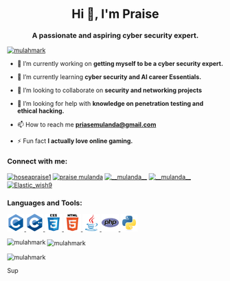 <h1 align="center">Hi 👋, I'm Praise</h1>
<h3 align="center">A passionate and aspiring cyber security expert.</h3>

<p align="left"> <a href="https://github.com/ryo-ma/github-profile-trophy"><img src="https://github-profile-trophy.vercel.app/?username=mulahmark" alt="mulahmark" /></a> </p>

- 🔭 I’m currently working on **getting myself to be a cyber security expert.**

- 🌱 I’m currently learning **cyber security and AI career Essentials.**

- 👯 I’m looking to collaborate on **security and networking projects**

- 🤝 I’m looking for help with **knowledge on penetration testing and ethical hacking.**

- 📫 How to reach me **priasemulanda@gmail.com**

- ⚡ Fun fact **I actually love online gaming.**

<h3 align="left">Connect with me:</h3>
<p align="left">
<a href="https://twitter.com/hoseapraise1" target="blank"><img align="center" src="https://raw.githubusercontent.com/rahuldkjain/github-profile-readme-generator/master/src/images/icons/Social/twitter.svg" alt="hoseapraise1" height="30" width="40" /></a>
<a href="https://www.linkedin.com/in/praise-mulanda-3b69a6281/" target="blank"><img align="center" src="https://raw.githubusercontent.com/rahuldkjain/github-profile-readme-generator/master/src/images/icons/Social/linked-in-alt.svg" alt="praise mulanda" height="30" width="40" /></a>
<a href="https://fb.com/__mulanda__" target="blank"><img align="center" src="https://raw.githubusercontent.com/rahuldkjain/github-profile-readme-generator/master/src/images/icons/Social/facebook.svg" alt="__mulanda__" height="30" width="40" /></a>
<a href="https://instagram.com/__mulanda__" target="blank"><img align="center" src="https://raw.githubusercontent.com/rahuldkjain/github-profile-readme-generator/master/src/images/icons/Social/instagram.svg" alt="__mulanda__" height="30" width="40" /></a>
<a href="https://discord.gg/Elastic_wish9" target="blank"><img align="center" src="https://raw.githubusercontent.com/rahuldkjain/github-profile-readme-generator/master/src/images/icons/Social/discord.svg" alt="Elastic_wish9" height="30" width="40" /></a>
</p>

<h3 align="left">Languages and Tools:</h3>
<p align="left"> <a href="https://www.cprogramming.com/" target="_blank" rel="noreferrer"> <img src="https://raw.githubusercontent.com/devicons/devicon/master/icons/c/c-original.svg" alt="c" width="40" height="40"/> </a> <a href="https://www.w3schools.com/cpp/" target="_blank" rel="noreferrer"> <img src="https://raw.githubusercontent.com/devicons/devicon/master/icons/cplusplus/cplusplus-original.svg" alt="cplusplus" width="40" height="40"/> </a> <a href="https://www.w3schools.com/css/" target="_blank" rel="noreferrer"> <img src="https://raw.githubusercontent.com/devicons/devicon/master/icons/css3/css3-original-wordmark.svg" alt="css3" width="40" height="40"/> </a> <a href="https://www.w3.org/html/" target="_blank" rel="noreferrer"> <img src="https://raw.githubusercontent.com/devicons/devicon/master/icons/html5/html5-original-wordmark.svg" alt="html5" width="40" height="40"/> </a> <a href="https://www.java.com" target="_blank" rel="noreferrer"> <img src="https://raw.githubusercontent.com/devicons/devicon/master/icons/java/java-original.svg" alt="java" width="40" height="40"/> </a> <a href="https://www.php.net" target="_blank" rel="noreferrer"> <img src="https://raw.githubusercontent.com/devicons/devicon/master/icons/php/php-original.svg" alt="php" width="40" height="40"/> </a> <a href="https://www.python.org" target="_blank" rel="noreferrer"> <img src="https://raw.githubusercontent.com/devicons/devicon/master/icons/python/python-original.svg" alt="python" width="40" height="40"/> </a> </p>

<p><img align="left" src="https://github-readme-stats.vercel.app/api/top-langs?username=mulahmark&show_icons=true&locale=en&layout=compact" alt="mulahmark" /></p>

<p>&nbsp;<img align="center" src="https://github-readme-stats.vercel.app/api?username=mulahmark&show_icons=true&locale=en" alt="mulahmark" /></p>

<p><img align="center" src="https://github-readme-streak-stats.herokuapp.com/?user=mulahmark&" alt="mulahmark" /></p>

Sup

